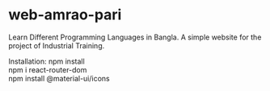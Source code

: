 # web-amrao-pari

Learn Different Programming Languages in Bangla. A simple website for the project of Industrial Training.

Installation:
npm install <br />
npm i react-router-dom <br />
npm install @material-ui/icons  <br />


